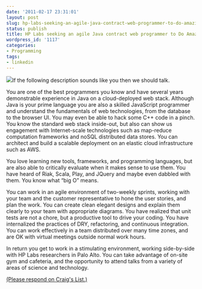 ```yaml
---
date: '2011-02-17 23:31:01'
layout: post
slug: hp-labs-seeking-an-agile-java-contract-web-programmer-to-do-amazing
status: publish
title: HP Labs seeking an agile Java contract web programmer to Do Amazing
wordpress_id: '1117'
categories:
- Programming
tags:
- linkedin
---
```



[![](http://www.hpl.hp.com/about/HPLabs560.gif)](http://sfbay.craigslist.org/pen/eng/2220442902.html)If the following description sounds like you then we should talk.

You are one of the best programmers you know and have several years demonstrable experience in Java on a cloud-deployed web stack. Although Java is your prime language you are also a skilled JavaScript programmer and understand the fundamentals of web technologies, from the database to the browser UI. You may even be able to hack some C++ code in a pinch. You know the standard web stack inside-out, but also can show us engagement with Internet-scale technologies such as map-reduce computation frameworks and noSQL distributed data stores. You can architect and build a scalable deployment on an elastic cloud infrastructure such as AWS.

You love learning new tools, frameworks, and programming languages, but are also able to critically evaluate when it makes sense to use them. You have heard of Riak, Scala, Play, and JQuery and maybe even dabbled with them. You know what “big O” means.

You can work in an agile environment of two-weekly sprints, working with your team and the customer representative to hone the user stories, and plan the work. You can create clean elegant designs and explain them clearly to your team with appropriate diagrams. You have realized that unit tests are not a chore, but a productive tool to drive your coding. You have internalized the practices of DRY, refactoring, and continuous integration. You can work effectively in a team distributed over many time zones, and are OK with virtual meetings outside normal work hours.

In return you get to work in a stimulating environment, working side-by-side with HP Labs researchers in Palo Alto. You can take advantage of on-site gym and cafeteria, and the opportunity to attend talks from a variety of areas of science and technology.

[(Please respond on Craig's List.)](http://sfbay.craigslist.org/pen/eng/2220442902.html)
